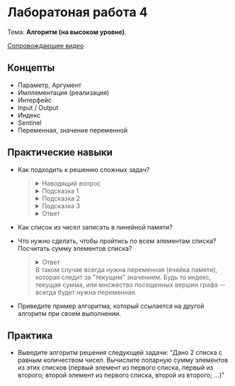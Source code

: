 # Лаборатоная работа 4

Тема: **Алгоритм (на высоком уровне)**.

[Сопровождающее видео](https://www.youtube.com/watch?v=yLDtNDtAvUE&list=PL4sUOB8DjVlWUcSaCu0xPcK7rYeRwGpl7&index=4)

## Концепты

- Параметр, Аргумент
- Имплементация (реализация)
- Интерфейс
- Input / Output
- Индекс
- Sentinel
- Переменная, значение переменной

## Практические навыки

- Как подходить к решению сложных задач?
  > <details>
  > <summary>Наводящий вопрос</summary>
  > Например, если дали задание "приготовить комплексный обед", как приступить к его выполнению?
  > </details>
  >
  > <details>
  > <summary>Подсказка 1</summary>
  > "Приготовить комплексный обед" -- сложное задание, состоящее из высокоуровневых подзаданий: 
  > приготовить первое, приготовить второе.
  > </details>
  >
  > <details>
  > <summary>Подсказка 2</summary>
  > Проводим анализ: что нужно для первого, что для второго. 
  > Выбираем что именно будем говорить. Выявляем необходимые ингредиенты, посуду.
  > </details>
  >
  > <details>
  > <summary>Подсказка 3</summary>
  > Подготавливаем ингредиенты и посуду. Готовим блюда по шагам, описанным в рецепте.
  > </details>
  >
  > <details>
  > <summary>Ответ</summary>
  > Производим анализ комплексной задачи.
  > Разбиваем ее на крупные, высокоуровневые подзадачи.
  > Проводим анализ подзадач.
  > Разбиваем их на более мелкие подзадачи.
  > Продолжаем до тех пор, пока не доходим до элементарных задач, которые больше невозможно разбить,
  > или которые уже являются решенными (будь то, находим рецепт со всеми шагами в интернете).
  > </details>

- Как список из чисел записать в линейной памяти?

- Что нужно сделать, чтобы пройтись по всем элементам списка? Посчитать сумму элементов списка?
  > <details>
  > <summary>Ответ<summary>
  > В таком случае всегда нужна переменная (ячейка памяти), которая следит за "текущим" значением.
  > Будь то индекс, текущая сумма, или множество посещенных вершин графа -- всегда будет нужна переменная.
  > </details>

- Приведите пример алгоритма, который ссылается на другой алгоритм при своем выполнении.

## Практика 

- Выведите алгоритм решения следующей задачи: "Дано 2 списка с равным количеством чисел. Вычислите попарную сумму элементов из этих списков (первый элемент из первого списка, первый из второго; второй элемент из первого списка, второй из второго; ...)"


